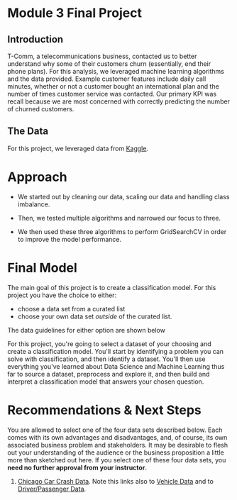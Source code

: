 
# Module 3 Final Project


## Introduction

T-Comm, a telecommunications business, contacted us to better understand why some of their customers churn (essentially, end their phone plans). For this analysis, we leveraged machine learning algorithms and the data provided. Example customer features include daily call minutes, whether or not a customer bought an international plan and the number of times customer service was contacted. Our primary KPI was recall because we are most concerned with correctly predicting the number of churned customers.

## The Data

For this project, we leveraged data from [Kaggle](https://www.kaggle.com/becksddf/churn-in-telecoms-dataset).

# Approach

- We started out by cleaning our data, scaling our data and handling class imbalance. 


- Then, we tested multiple algorithms and narrowed our focus to three. 
- We then used these three algorithms to perform GridSearchCV in order to improve the model performance.


# Final Model

The main goal of this project is to create a classification model. For this project you have the choice to either:

- choose a data set from a curated list
- choose your own data set _outside_ of the curated list. 

The data guidelines for either option are shown below

For this project, you're going to select a dataset of your choosing and create a classification model. You'll start by identifying a problem you can solve with classification, and then identify a dataset. You'll then use everything you've learned about Data Science and Machine Learning thus far to source a dataset, preprocess and explore it, and then build and interpret a classification model that answers your chosen question.

# Recommendations & Next Steps

You are allowed to select one of the four data sets described below. Each comes with its own advantages and disadvantages, and, of course, its own associated business problem and stakeholders. It may be desirable to flesh out your understanding of the audience or the business proposition a little more than sketched out here. If you select one of these four data sets, you **need no further approval from your instructor**.


1) [Chicago Car Crash Data](https://data.cityofchicago.org/Transportation/Traffic-Crashes-Crashes/85ca-t3if). Note this links also to [Vehicle Data](https://data.cityofchicago.org/Transportation/Traffic-Crashes-Vehicles/68nd-jvt3) and to [Driver/Passenger Data](https://data.cityofchicago.org/Transportation/Traffic-Crashes-People/u6pd-qa9d).
